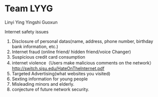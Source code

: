 Team LYYG
=========
Linyi
Ying
Yingshi
Guoxun

Internet safety issues
1. Disclosure of personal datas(name, address, phone number, birthday bank information, etc.)
2. Internet fraud (online  friend/ hidden friend/voice Changer)
3. Suspicious credit card consumption
4. internet violence（Users make malicious comments on the network） http://switch.sjsu.edu/HateOnTheInternet.pdf
5. Targeted Advertising(what websites you visited)
6. Sexting information for young people
7. Misleading minors and elderly.
8. conjecture of future network security.
